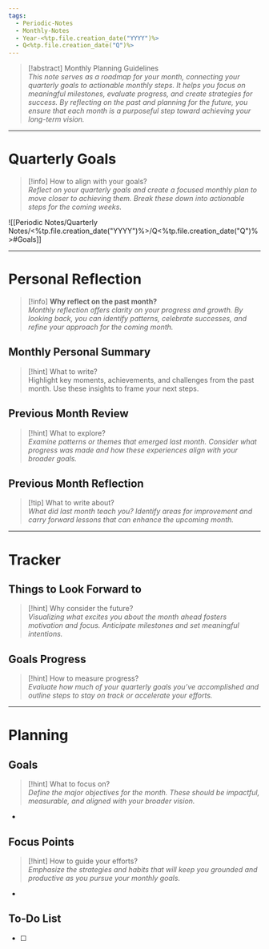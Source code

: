 ```yaml
---
tags:
  - Periodic-Notes
  - Monthly-Notes
  - Year-<%tp.file.creation_date("YYYY")%>
  - Q<%tp.file.creation_date("Q")%>
---
```

>[!abstract] Monthly Planning Guidelines  
_This note serves as a roadmap for your month, connecting your quarterly goals to actionable monthly steps. It helps you focus on meaningful milestones, evaluate progress, and create strategies for success. By reflecting on the past and planning for the future, you ensure that each month is a purposeful step toward achieving your long-term vision._


---
# Quarterly Goals

>[!info] How to align with your goals?  
_Reflect on your quarterly goals and create a focused monthly plan to move closer to achieving them. Break these down into actionable steps for the coming weeks._

![[Periodic Notes/Quarterly Notes/<%tp.file.creation_date("YYYY")%>/Q<%tp.file.creation_date("Q")%>#Goals]]

---
# Personal Reflection

>[!info] **Why reflect on the past month?**  
_Monthly reflection offers clarity on your progress and growth. By looking back, you can identify patterns, celebrate successes, and refine your approach for the coming month._

## Monthly Personal Summary

> [!hint] What to write?  
> Highlight key moments, achievements, and challenges from the past month. Use these insights to frame your next steps.

## Previous Month Review  

> [!hint] What to explore?  
> _Examine patterns or themes that emerged last month. Consider what progress was made and how these experiences align with your broader goals._

## Previous Month Reflection  

> [!tip] What to write about?  
> _What did last month teach you? Identify areas for improvement and carry forward lessons that can enhance the upcoming month._

---
# Tracker

## Things to Look Forward to  

> [!hint] Why consider the future?  
_Visualizing what excites you about the month ahead fosters motivation and focus. Anticipate milestones and set meaningful intentions._

## Goals Progress  

> [!hint] How to measure progress?  
_Evaluate how much of your quarterly goals you’ve accomplished and outline steps to stay on track or accelerate your efforts._

---
# Planning

## Goals

> [!hint] What to focus on?  
_Define the major objectives for the month. These should be impactful, measurable, and aligned with your broader vision._

- 

## Focus Points

> [!hint] How to guide your efforts?  
_Emphasize the strategies and habits that will keep you grounded and productive as you pursue your monthly goals._

- 

## To-Do List

- [ ]
